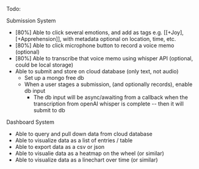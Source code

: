Todo:

Submission System
- [80%] Able to click several emotions, and add as tags e.g. [[+Joy], [+Apprehension]], 
with metadata optional on location, time, etc.
- [80%] Able to click microphone button to record a voice memo (optional)
- [80%] Able to transcribe that voice memo using whisper API (optional, could be local storage)
- Able to submit and store on cloud database (only text, not audio)
  - Set up a mongo free db
  - When a user stages a submission, (and optionally records), enable db input 
    - The db input will be async/awaiting from a callback when the transcription from openAI whisper is complete -- then it will submit to db

Dashboard System
- Able to query and pull down data from cloud database
- Able to visualize data as a list of entries / table
- Able to export data as a csv or json 
- Able to visualie data as a heatmap on the wheel (or similar)
- Able to visualize data as a linechart over time (or similar)
  


  